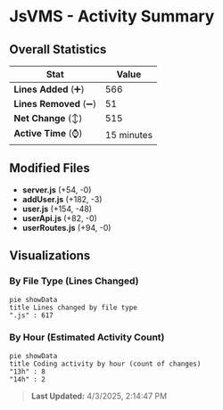 # JsVMS - Activity Summary 

## Overall Statistics

| Stat                   | Value                                                             |
| ---------------------- | ----------------------------------------------------------------- |
| **Lines Added** (➕)   | 566                                          |
| **Lines Removed** (➖) | 51                                        |
| **Net Change** (↕)    | 515                |
| **Active Time** (⌚)   | 15 minutes |


## Modified Files
- **server.js** (+54, -0)
- **addUser.js** (+182, -3)
- **user.js** (+154, -48)
- **userApi.js** (+82, -0)
- **userRoutes.js** (+94, -0)

## Visualizations

### By File Type (Lines Changed)

```mermaid
pie showData
title Lines changed by file type
".js" : 617
```

### By Hour (Estimated Activity Count)

```mermaid
pie showData
title Coding activity by hour (count of changes)
"13h" : 8
"14h" : 2
```


> **Last Updated:** 4/3/2025, 2:14:47 PM